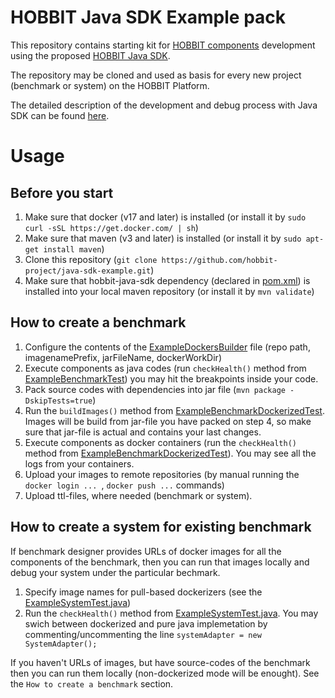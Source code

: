 # HOBBIT Java SDK Example pack

This repository contains starting kit for [HOBBIT components](https://github.com/hobbit-project/platform/wiki/Develop-a-benchmark-component-in-Java) development using the proposed [HOBBIT Java SDK](https://github.com/hobbit-project/java-sdk).

The repository may be cloned and used as basis for every new project (benchmark or system) on the HOBBIT Platform.

The detailed description of the development and debug process with Java SDK can be found [here](https://github.com/hobbit-project/java-sdk).

# Usage
## Before you start
1) Make sure that docker (v17 and later) is installed (or install it by `sudo curl -sSL https://get.docker.com/ | sh`)
2) Make sure that maven (v3 and later) is installed (or install it by `sudo apt-get install maven`)
3) Clone this repository (`git clone https://github.com/hobbit-project/java-sdk-example.git`)
4) Make sure that hobbit-java-sdk dependency (declared in [pom.xml](https://github.com/hobbit-project/java-sdk-example/blob/master/pom.xml)) is installed into your local maven repository (or install it by `mvn validate`)

## How to create a benchmark
1) Configure the contents of the [ExampleDockersBuilder](https://github.com/hobbit-project/java-sdk-example/blob/master/src/main/java/org/hobbit/sdk/examples/docker/ExampleDockersBuilder.java) file (repo path, imagenamePrefix, jarFileName, dockerWorkDir)
2) Execute components as java codes (run `checkHealth()` method from [ExampleBenchmarkTest](https://github.com/hobbit-project/java-sdk-example/blob/master/src/test/java/org/hobbit/sdk/examples/ExampleBenchmarkTest.java)) you may hit the breakpoints inside your code.
3) Pack source codes with dependencies into jar file (`mvn package -DskipTests=true`)
4) Run the `buildImages()` method from [ExampleBenchmarkDockerizedTest](https://github.com/hobbit-project/java-sdk-example/blob/master/src/test/java/org/hobbit/sdk/examples/ExampleBenchmarkDockerizedTest.java). Images will be build from jar-file you have packed on step 4, so make sure that jar-file is actual and contains your last changes. 
5) Execute components as docker containers (run the `checkHealth()` method from [ExampleBenchmarkDockerizedTest](https://github.com/hobbit-project/java-sdk-example/blob/master/src/test/java/org/hobbit/sdk/examples/ExampleBenchmarkDockerizedTest.java)). You may see all the logs from your containers.
6) Upload your images to remote repositories (by manual running the `docker login ... `, `docker push ...` commands)
7) Upload ttl-files, where needed (benchmark or system).

## How to create a system for existing benchmark
If benchmark designer provides URLs of docker images for all the components of the benchmark, then you can run that images locally and debug your system under the particular bechmark.
1) Specify image names for pull-based dockerizers (see the [ExampleSystemTest.java](https://github.com/hobbit-project/java-sdk-example/blob/master/src/test/java/org/hobbit/sdk/examples/examplebenchmark/ExampleSystemTest.java))
2) Run the `checkHealth()` method from [ExampleSystemTest.java](https://github.com/hobbit-project/java-sdk-example/blob/master/src/test/java/org/hobbit/sdk/examples/examplebenchmark/ExampleSystemTest.java). You may swich between dockerized and pure java implemetation by commenting/uncommenting the line `systemAdapter = new SystemAdapter();`

If you haven't URLs of images, but have source-codes of the benchmark then you can run them locally (non-dockerized mode will be enought). See the `How to create a benchmark` section.
